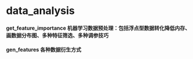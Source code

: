 # data_analysis
#### get_feature_importance 机器学习数据预处理：包括浮点型数据转化降低内存、画数据分布图、多种特征筛选、多种调参技巧
#### gen_features 各种数据衍生方式
